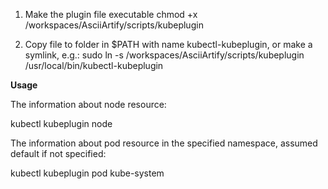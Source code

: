 1. Make the plugin file executable
   chmod +x /workspaces/AsciiArtify/scripts/kubeplugin
   
2. Copy file to folder in $PATH with name kubectl-kubeplugin, or make a symlink, e.g.:
   sudo ln -s /workspaces/AsciiArtify/scripts/kubeplugin /usr/local/bin/kubectl-kubeplugin

**Usage**

The information about node resource:

kubectl kubeplugin node

The information about pod resource in the specified namespace, assumed default if not specified:

kubectl kubeplugin pod kube-system
